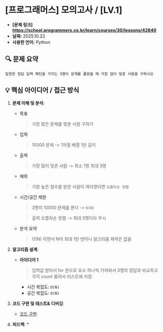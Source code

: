 # [프로그래머스] 모의고사 / [LV.1]

- **[문제 링크] https://school.programmers.co.kr/learn/courses/30/lessons/42840**
- **날짜:** 2025.10.22
- **사용한 언어:** Python

## 🔍 문제 요약
    일정한 정답 입력 패턴을 가지는 3명이 문제를 풀었을 때 가장 많이 맞춘 사람을 구하시오
>  

## 💡 핵심 아이디어 / 접근 방식

1.  **문제 이해 및 분석**:
    *   목표
        > 가장 많은 문제를 맞춘 사람 구하기
    *   입력
        > 10000 문제 -> 1차월 배열 1만 길이
    *   출력
        > 가장 많이 맞춘 사람 -> 최소 1명 최대 3명
    *   예외
        > 가장 높은 점수를 받은 사람이 여러명이면 `오름차순 정렬`
    *   시간/공간 제한 
        > 3명이 10000 문제를 푼다 -> `O(N)`

        > 출력 오름차순 정렬 -> 최대 3명이라 무시
    * 분석 요약
        > O(N) 이면서 N이 최대 1만 번이니 알고리즘 제약은 없음
2.  **알고리즘 설계**:
    *   **아이디어 1**
        >   입력값 받아서 for 문으로 요소 하나씩 가져와서 3명의 정답과 비교하고
            각각 count 올려서 리스트에 저장
        *   시간 복잡도: `O(N)` 
        *   공간 복잡도: `O(N)` 


3.  **코드 구현 및 테스트& 디버깅**:
    - [코드 구현](./solution.ipynb)

4.  **피드백**:
    *   

